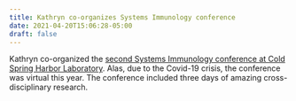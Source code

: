 ```yaml
---
title: Kathryn co-organizes Systems Immunology conference
date: 2021-04-20T15:06:28-05:00
draft: false
---
```


Kathryn co-organized the [second Systems Immunology conference at Cold Spring
Harbor
Laboratory](https://meetings.cshl.edu/meetings.aspx?meet=SYSIMM&year=21). Alas,
due to the Covid-19 crisis, the conference was virtual this year. 
The conference included three days of amazing cross-disciplinary research.

